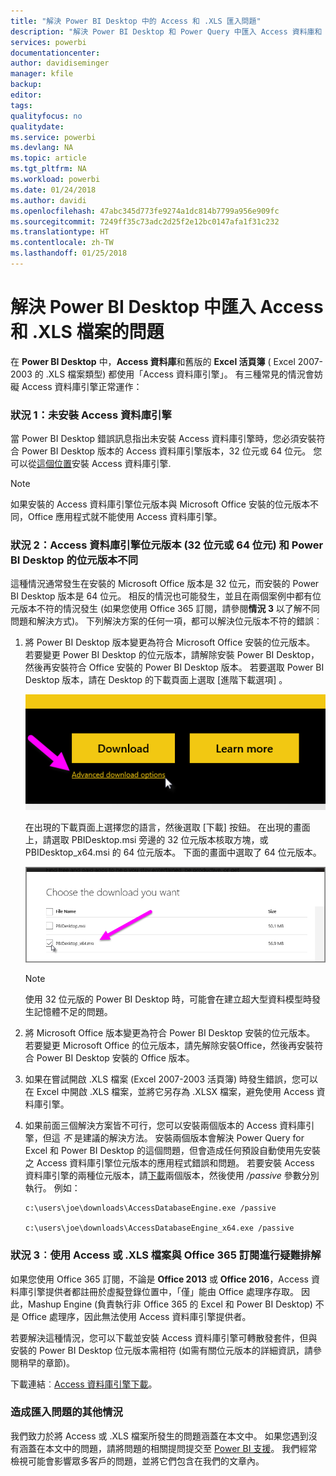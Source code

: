 ```yaml
---
title: "解決 Power BI Desktop 中的 Access 和 .XLS 匯入問題"
description: "解決 Power BI Desktop 和 Power Query 中匯入 Access 資料庫和 .XLS 試算表的問題"
services: powerbi
documentationcenter: 
author: davidiseminger
manager: kfile
backup: 
editor: 
tags: 
qualityfocus: no
qualitydate: 
ms.service: powerbi
ms.devlang: NA
ms.topic: article
ms.tgt_pltfrm: NA
ms.workload: powerbi
ms.date: 01/24/2018
ms.author: davidi
ms.openlocfilehash: 47abc345d773fe9274a1dc814b7799a956e909fc
ms.sourcegitcommit: 7249ff35c73adc2d25f2e12bc0147afa1f31c232
ms.translationtype: HT
ms.contentlocale: zh-TW
ms.lasthandoff: 01/25/2018
---
```

# <a name="resolve-issues-importing-access-and-xls-files-in-power-bi-desktop"></a>解決 Power BI Desktop 中匯入 Access 和 .XLS 檔案的問題
在 **Power BI Desktop** 中，**Access 資料庫**和舊版的 **Excel 活頁簿** ( Excel 2007-2003 的 .XLS 檔案類型) 都使用「Access 資料庫引擎」。 有三種常見的情況會妨礙 Access 資料庫引擎正常運作：

### <a name="situation-1-no-access-database-engine-installed"></a>狀況 1：未安裝 Access 資料庫引擎
當 Power BI Desktop 錯誤訊息指出未安裝 Access 資料庫引擎時，您必須安裝符合 Power BI Desktop 版本的 Access 資料庫引擎版本，32 位元或 64 位元。 您可以從[這個位置](http://www.microsoft.com/en-us/download/details.aspx?id=13255)安裝 Access 資料庫引擎.

>[!NOTE]
>如果安裝的 Access 資料庫引擎位元版本與 Microsoft Office 安裝的位元版本不同，Office 應用程式就不能使用 Access 資料庫引擎。

### <a name="situation-2-the-access-database-engine-bit-version-32-bit-or-64-bit-is-different-from-your-power-bi-desktop-bit-version"></a>狀況 2：Access 資料庫引擎位元版本 (32 位元或 64 位元) 和 Power BI Desktop 的位元版本不同
這種情況通常發生在安裝的 Microsoft Office 版本是 32 位元，而安裝的 Power BI Desktop 版本是 64 位元。 相反的情況也可能發生，並且在兩個案例中都有位元版本不符的情況發生 (如果您使用 Office 365 訂閱，請參閱**情況 3** 以了解不同問題和解決方式)。 下列解決方案的任何一項，都可以解決位元版本不符的錯誤︰

1. 將 Power BI Desktop 版本變更為符合 Microsoft Office 安裝的位元版本。 若要變更 Power BI Desktop 的位元版本，請解除安裝 Power BI Desktop，然後再安裝符合 Office 安裝的 Power BI Desktop 版本。 若要選取 Power BI Desktop 版本，請在 Desktop 的下載頁面上選取 [進階下載選項] 。
   
   ![](media/desktop-access-database-errors/desktop-access-errors-1.png)
   
   在出現的下載頁面上選擇您的語言，然後選取 [下載]  按鈕。 在出現的畫面上，請選取 PBIDesktop.msi 旁邊的 32 位元版本核取方塊，或 PBIDesktop_x64.msi 的 64 位元版本。 下面的畫面中選取了 64 位元版本。
   
   ![](media/desktop-access-database-errors/desktop-access-errors-2.png)
   
   >[!NOTE]
   >使用 32 位元版的 Power BI Desktop 時，可能會在建立超大型資料模型時發生記憶體不足的問題。
2. 將 Microsoft Office 版本變更為符合 Power BI Desktop 安裝的位元版本。 若要變更 Microsoft Office 的位元版本，請先解除安裝Office，然後再安裝符合 Power BI Desktop 安裝的 Office 版本。
3. 如果在嘗試開啟 .XLS 檔案 (Excel 2007-2003 活頁簿) 時發生錯誤，您可以在 Excel 中開啟 .XLS 檔案，並將它另存為 .XLSX 檔案，避免使用 Access 資料庫引擎。
4. 如果前面三個解決方案皆不可行，您可以安裝兩個版本的 Access 資料庫引擎，但這 *不* 是建議的解決方法。 安裝兩個版本會解決 Power Query for Excel 和 Power BI Desktop 的這個問題，但會造成任何預設自動使用先安裝之 Access 資料庫引擎位元版本的應用程式錯誤和問題。 若要安裝 Access 資料庫引擎的兩種位元版本，請[下載](http://www.microsoft.com/en-us/download/details.aspx?id=13255)兩個版本，然後使用 */passive* 參數分別執行。 例如：
   
       c:\users\joe\downloads\AccessDatabaseEngine.exe /passive
   
       c:\users\joe\downloads\AccessDatabaseEngine_x64.exe /passive

### <a name="situation-3-trouble-using-access-or-xls-files-with-an-office-365-subscription"></a>狀況 3︰使用 Access 或 .XLS 檔案與 Office 365 訂閱進行疑難排解
如果您使用 Office 365 訂閱，不論是 **Office 2013** 或 **Office 2016**，Access 資料庫引擎提供者都註冊於虛擬登錄位置中，「僅」能由 Office 處理序存取。 因此，Mashup Engine (負責執行非 Office 365 的 Excel 和 Power BI Desktop) 不是 Office 處理序，因此無法使用 Access 資料庫引擎提供者。

若要解決這種情況，您可以下載並安裝 Access 資料庫引擎可轉散發套件，但與安裝的 Power BI Desktop 位元版本需相符 (如需有關位元版本的詳細資訊，請參閱稍早的章節)。

下載連結︰[Access 資料庫引擎下載](http://www.microsoft.com/en-us/download/details.aspx?id=13255)。

### <a name="other-situations-that-cause-import-issues"></a>造成匯入問題的其他情況
我們致力於將 Access 或 .XLS 檔案所發生的問題涵蓋在本文中。 如果您遇到沒有涵蓋在本文中的問題，請將問題的相關提問提交至 [Power BI 支援](https://powerbi.microsoft.com/support/)。 我們經常檢視可能會影響眾多客戶的問題，並將它們包含在我們的文章內。

